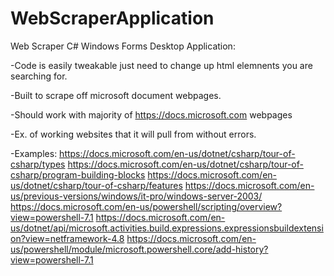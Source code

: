 # WebScraperApplication

Web Scraper C# Windows Forms Desktop Application:

-Code is easily tweakable just need to change up html elemnents you are searching for.

-Built to scrape off microsoft document webpages.

-Should work with majority of https://docs.microsoft.com webpages

-Ex. of working websites that it will pull from without errors.

-Examples:
        https://docs.microsoft.com/en-us/dotnet/csharp/tour-of-csharp/types
        https://docs.microsoft.com/en-us/dotnet/csharp/tour-of-csharp/program-building-blocks
        https://docs.microsoft.com/en-us/dotnet/csharp/tour-of-csharp/features
        https://docs.microsoft.com/en-us/previous-versions/windows/it-pro/windows-server-2003/
        https://docs.microsoft.com/en-us/powershell/scripting/overview?view=powershell-7.1
        https://docs.microsoft.com/en-us/dotnet/api/microsoft.activities.build.expressions.expressionsbuildextension?view=netframework-4.8
        https://docs.microsoft.com/en-us/powershell/module/microsoft.powershell.core/add-history?view=powershell-7.1

